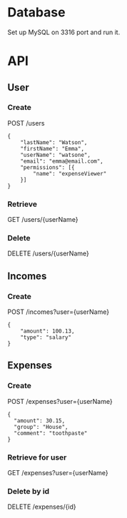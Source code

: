 # Database
Set up MySQL on 3316 port and run it.

# API

## User
### Create 
POST /users
```
{
	"lastName": "Watson",
    "firstName": "Emma",
    "userName": "watsone",
    "email": "emma@email.com",
    "permissions": [{
    	"name": "expenseViewer"
    }]
}
```

### Retrieve
GET /users/{userName}

### Delete
DELETE /users/{userName}


## Incomes
### Create 
POST /incomes?user={userName}
```
{
    "amount": 100.13,
    "type": "salary"
}
```


## Expenses
### Create 
POST /expenses?user={userName}
```
{
  "amount": 30.15,
  "group": "House",
  "comment": "toothpaste"
}
```

### Retrieve for user
GET /expenses?user={userName}

### Delete by id
DELETE /expenses/{id}
